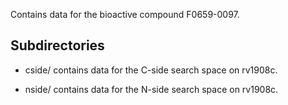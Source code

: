 Contains data for the bioactive compound F0659-0097.

## Subdirectories

- cside/ contains data for the C-side search space on rv1908c.

- nside/ contains data for the N-side search space on rv1908c.

